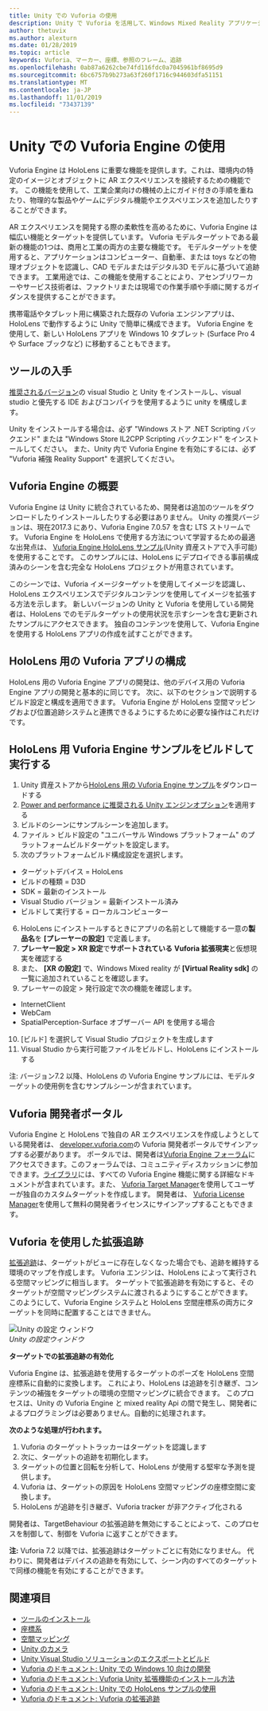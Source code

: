 ```yaml
---
title: Unity での Vuforia の使用
description: Unity で Vuforia を活用して、Windows Mixed Reality アプリケーションを構築します。
author: thetuvix
ms.author: alexturn
ms.date: 01/28/2019
ms.topic: article
keywords: Vuforia、マーカー、座標、参照のフレーム、追跡
ms.openlocfilehash: 0ab87a6262cbe74fd116fdc0a7045961bf8695d9
ms.sourcegitcommit: 6bc6757b9b273a63f260f1716c944603dfa51151
ms.translationtype: MT
ms.contentlocale: ja-JP
ms.lasthandoff: 11/01/2019
ms.locfileid: "73437139"
---
```

# <a name="using-vuforia-engine-with-unity"></a>Unity での Vuforia Engine の使用

Vuforia Engine は HoloLens に重要な機能を提供します。これは、環境内の特定のイメージとオブジェクトに AR エクスペリエンスを接続するための機能です。 この機能を使用して、工業企業向けの機械の上にガイド付きの手順を重ねたり、物理的な製品やゲームにデジタル機能やエクスペリエンスを追加したりすることができます。 

AR エクスペリエンスを開発する際の柔軟性を高めるために、Vuforia Engine は幅広い機能とターゲットを提供しています。 Vuforia モデルターゲットである最新の機能の1つは、商用と工業の両方の主要な機能です。 モデルターゲットを使用すると、アプリケーションはコンピューター、自動車、または toys などの物理オブジェクトを認識し、CAD モデルまたはデジタル3D モデルに基づいて追跡できます。 工業用途では、この機能を使用することにより、アセンブリワーカーやサービス技術者は、ファクトリまたは現場での作業手順や手順に関するガイダンスを提供することができます。 

携帯電話やタブレット用に構築された既存の Vuforia エンジンアプリは、HoloLens で動作するように Unity で簡単に構成できます。 Vuforia Engine を使用して、新しい HoloLens アプリを Windows 10 タブレット (Surface Pro 4 や Surface ブックなど) に移動することもできます。

## <a name="get-the-tools"></a>ツールの入手

[推奨されるバージョン](install-the-tools.md)の visual Studio と Unity をインストールし、visual studio と優先する IDE およびコンパイラを使用するように unity を構成します。 

Unity をインストールする場合は、必ず "Windows ストア .NET Scripting バックエンド" または "Windows Store IL2CPP Scripting バックエンド" をインストールしてください。 また、Unity 内で Vuforia Engine を有効にするには、必ず "Vuforia 補強 Reality Support" を選択してください。


## <a name="getting-started-with-vuforia-engine"></a>Vuforia Engine の概要

Vuforia Engine は Unity に統合されているため、開発者は追加のツールをダウンロードしたりインストールしたりする必要はありません。 Unity の推奨バージョンは、現在2017.3 にあり、Vuforia Engine 7.0.57 を含む LTS ストリームです。 Vuforia Engine を HoloLens で使用する方法について学習するための最適な出発点は、 [Vuforia Engine HoloLens サンプル](https://assetstore.unity.com/packages/templates/packs/vuforia-hololens-sample-101553)(Unity 資産ストアで入手可能) を使用することです。 このサンプルには、HoloLens にデプロイできる事前構成済みのシーンを含む完全な HoloLens プロジェクトが用意されています。

このシーンでは、Vuforia イメージターゲットを使用してイメージを認識し、HoloLens エクスペリエンスでデジタルコンテンツを使用してイメージを拡張する方法を示します。 新しいバージョンの Unity と Vuforia を使用している開発者は、HoloLens でのモデルターゲットの使用状況を示すシーンを含む更新されたサンプルにアクセスできます。 独自のコンテンツを使用して、Vuforia Engine を使用する HoloLens アプリの作成を試すことができます。


## <a name="configuring-a-vuforia-app-for-hololens"></a>HoloLens 用の Vuforia アプリの構成

HoloLens 用の Vuforia Engine アプリの開発は、他のデバイス用の Vuforia Engine アプリの開発と基本的に同じです。 次に、以下のセクションで説明するビルド設定と構成を適用できます。 Vuforia Engine が HoloLens 空間マッピングおよび位置追跡システムと連携できるようにするために必要な操作はこれだけです。

## <a name="build-and-run-the-vuforia-engine-sample-for-hololens"></a>HoloLens 用 Vuforia Engine サンプルをビルドして実行する
1.  Unity 資産ストアから[HoloLens 用の Vuforia Engine サンプル](https://assetstore.unity.com/packages/templates/packs/vuforia-hololens-sample-101553)をダウンロードする
2.  [Power and performance に推奨される Unity エンジンオプション](performance-recommendations-for-unity.md)を適用する
3.  ビルドのシーンにサンプルシーンを追加します。
4.  ファイル > ビルド設定の "ユニバーサル Windows プラットフォーム" のプラットフォームビルドターゲットを設定します。
5.  次のプラットフォームビルド構成設定を選択します。 
   * ターゲットデバイス = HoloLens
   * ビルドの種類 = D3D
   * SDK = 最新のインストール
   * Visual Studio バージョン = 最新インストール済み
   * ビルドして実行する = ローカルコンピューター
6.  HoloLens にインストールするときにアプリの名前として機能する一意の**製品名**を **[プレーヤーの設定]** で定義します。
7.  **プレーヤー設定 > XR 設定**で**サポートされている** **Vuforia 拡張現実**と仮想現実を確認する
8.  また、 **[XR の設定]** で、Windows Mixed reality が  **[Virtual Reality sdk]** の一覧に追加されていることを確認します。
9.  プレーヤーの設定 > 発行設定で次の機能を確認します。 
   * InternetClient
   * WebCam
   * SpatialPerception-Surface オブザーバー API を使用する場合
10. [ビルド] を選択して Visual Studio プロジェクトを生成します
11. Visual Studio から実行可能ファイルをビルドし、HoloLens にインストールする

注: バージョン7.2 以降、HoloLens の Vuforia Engine サンプルには、モデルターゲットの使用例を含むサンプルシーンが含まれています。

## <a name="the-vuforia-developer-portal"></a>Vuforia 開発者ポータル

Vuforia Engine と HoloLens で独自の AR エクスペリエンスを作成しようとしている開発者は、 [developer.vuforia.com](https://developer.vuforia.com/)の Vuforia 開発者ポータルでサインアップする必要があります。 ポータルでは、開発者は[Vuforia Engine フォーラム](https://developer.vuforia.com/forum)にアクセスできます。このフォーラムでは、コミュニティディスカッションに参加できます。[ライブラリ](https://library.vuforia.com/)には、すべての Vuforia Engine 機能に関する詳細なドキュメントが含まれています。また、 [Vuforia Target Manager](https://developer.vuforia.com/target-manager)を使用してユーザーが独自のカスタムターゲットを作成します。 開発者は、 [Vuforia License Manager](https://developer.vuforia.com/license-manager)を使用して無料の開発者ライセンスにサインアップすることもできます。

## <a name="extended-tracking-with-vuforia"></a>Vuforia を使用した拡張追跡

[拡張追跡](https://library.vuforia.com/articles/Training/Extended-Tracking)は、ターゲットがビューに存在しなくなった場合でも、追跡を維持する環境のマップを作成します。 Vuforia エンジンは、HoloLens によって実行される空間マッピングに相当します。 ターゲットで拡張追跡を有効にすると、そのターゲットが空間マッピングシステムに渡されるようにすることができます。 このようにして、Vuforia Engine システムと HoloLens 空間座標系の両方にターゲットを同時に配置することはできません。

![Unity の設定 ウィンドウ](images/vuforia-extendedtracking.png)<br>
*Unity の設定ウィンドウ*

**ターゲットでの拡張追跡の有効化**

Vuforia Engine は、拡張追跡を使用するターゲットのポーズを HoloLens 空間座標系に自動的に変換します。 これにより、HoloLens は追跡を引き継ぎ、コンテンツの補強をターゲットの環境の空間マッピングに統合できます。 このプロセスは、Unity の Vuforia Engine と mixed reality Api の間で発生し、開発者によるプログラミングは必要ありません。自動的に処理されます。

**次のような処理が行われます。**
1. Vuforia のターゲットトラッカーはターゲットを認識します
2. 次に、ターゲットの追跡を初期化します。
3. ターゲットの位置と回転を分析して、HoloLens が使用する堅牢な予測を提供します。
4. Vuforia は、ターゲットの原因を HoloLens 空間マッピングの座標空間に変換します。
5. HoloLens が追跡を引き継ぎ、Vuforia tracker が非アクティブ化される

開発者は、TargetBehaviour の拡張追跡を無効にすることによって、このプロセスを制御して、制御を Vuforia に返すことができます。

**注:** Vuforia 7.2 以降では、拡張追跡はターゲットごとに有効になりません。 代わりに、開発者はデバイスの追跡を有効にして、シーン内のすべてのターゲットで同様の機能を有効にすることができます。


## <a name="see-also"></a>関連項目
* [ツールのインストール](install-the-tools.md)
* [座標系](coordinate-systems.md)
* [空間マッピング](spatial-mapping.md)
* [Unity のカメラ](camera-in-unity.md)
* [Unity Visual Studio ソリューションのエクスポートとビルド](exporting-and-building-a-unity-visual-studio-solution.md)
* [Vuforia のドキュメント: Unity での Windows 10 向けの開発](https://library.vuforia.com/articles/Solution/Developing-for-Windows-10-in-Unity)
* [Vuforia のドキュメント: Vuforia Unity 拡張機能のインストール方法](https://library.vuforia.com/articles/Solution/Installing-the-Unity-Extension)
* [Vuforia のドキュメント: Unity での HoloLens サンプルの使用](https://library.vuforia.com/articles/Solution/Working-with-the-HoloLens-sample-in-Unity)
* [Vuforia のドキュメント: Vuforia の拡張追跡](https://library.vuforia.com/articles/Training/Extended-Tracking)
